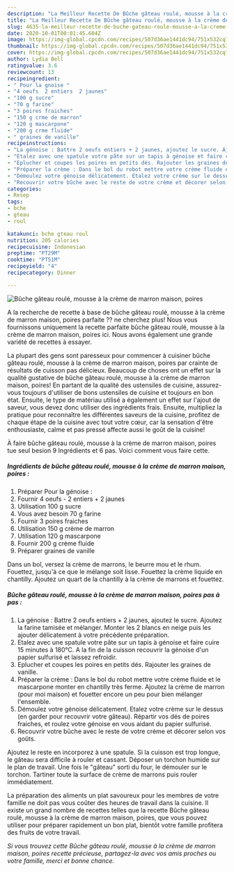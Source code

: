 ```yaml
---
description: "La Meilleur Recette De Bûche gâteau roulé, mousse à la crème de marron maison, poires"
title: "La Meilleur Recette De Bûche gâteau roulé, mousse à la crème de marron maison, poires"
slug: 4635-la-meilleur-recette-de-buche-gateau-roule-mousse-a-la-creme-de-marron-maison-poires
date: 2020-10-01T00:01:45.604Z
image: https://img-global.cpcdn.com/recipes/507d36ae1441dc94/751x532cq70/buche-gateau-roule-mousse-a-la-creme-de-marron-maison-poires-photo-principale-de-la-recette.jpg
thumbnail: https://img-global.cpcdn.com/recipes/507d36ae1441dc94/751x532cq70/buche-gateau-roule-mousse-a-la-creme-de-marron-maison-poires-photo-principale-de-la-recette.jpg
cover: https://img-global.cpcdn.com/recipes/507d36ae1441dc94/751x532cq70/buche-gateau-roule-mousse-a-la-creme-de-marron-maison-poires-photo-principale-de-la-recette.jpg
author: Lydia Bell
ratingvalue: 3.6
reviewcount: 13
recipeingredient:
- " Pour la gnoise "
- "4 oeufs  2 entiers  2 jaunes"
- "100 g sucre"
- "70 g farine"
- "3 poires fraiches"
- "150 g crme de marron"
- "120 g mascarpone"
- "200 g crme fluide"
- " graines de vanille"
recipeinstructions:
- "La génoise : Battre 2 oeufs entiers + 2 jaunes, ajoutez le sucre. Ajoutez la farine tamisée et mélanger. Monter les 2 blancs en neige puis les ajouter délicatement à votre précédente préparation."
- "Etalez avec une spatule votre pâte sur un tapis à génoise et faire cuire 15 minutes à 180°C. A la fin de la cuisson recouvrir la génoise d&#39;un papier sulfurisé et laissez refroidir."
- "Eplucher et coupes les poires en petits dés. Rajouter les graines de vanille."
- "Préparer la crème : Dans le bol du robot mettre votre crème fluide et le mascarpone monter en chantilly très ferme. Ajoutez la crème de marron (pour moi maison) et fouetter encore un peu pour bien mélanger l&#39;ensemble."
- "Démoulez votre génoise délicatement. Etalez votre crème sur le dessus (en garder pour recouvrir votre gâteau). Répartir vos dés de poires fraiches, et roulez votre génoise en vous aidant du papier sulfurisé."
- "Recouvrir votre bûche avec le reste de votre crème et décorer selon vos goûts."
categories:
- Resep
tags:
- bche
- gteau
- roul

katakunci: bche gteau roul 
nutrition: 205 calories
recipecuisine: Indonesian
preptime: "PT29M"
cooktime: "PT51M"
recipeyield: "4"
recipecategory: Dinner

---
```



![Bûche gâteau roulé, mousse à la crème de marron maison, poires](https://img-global.cpcdn.com/recipes/507d36ae1441dc94/751x532cq70/buche-gateau-roule-mousse-a-la-creme-de-marron-maison-poires-photo-principale-de-la-recette.jpg)

A la recherche de recette à base de bûche gâteau roulé, mousse à la crème de marron maison, poires parfaite ?? ne cherchez plus! Nous vous fournissons uniquement la recette parfaite bûche gâteau roulé, mousse à la crème de marron maison, poires ici. Nous avons également une grande variété de recettes à essayer.

La plupart des gens sont paresseux pour commencer à cuisiner bûche gâteau roulé, mousse à la crème de marron maison, poires par crainte de résultats de cuisson pas délicieux. Beaucoup de choses ont un effet sur la qualité gustative de bûche gâteau roulé, mousse à la crème de marron maison, poires! En partant de la qualité des ustensiles de cuisine, assurez-vous toujours d'utiliser de bons ustensiles de cuisine et toujours en bon état. Ensuite, le type de matériau utilisé a également un effet sur l'ajout de saveur, vous devez donc utiliser des ingrédients frais. Ensuite, multipliez la pratique pour reconnaître les différentes saveurs de la cuisine, profitez de chaque étape de la cuisine avec tout votre cœur, car la sensation d'être enthousiaste, calme et pas pressé affecte aussi le goût de la cuisine!

<!--inarticleads1-->

À faire bûche gâteau roulé, mousse à la crème de marron maison, poires tue seul besion 9 Ingrédients et 6 pas. Voici comment vous faire cette.

##### Ingrédients de bûche gâteau roulé, mousse à la crème de marron maison, poires :

1. Préparer  Pour la génoise :
1. Fournir 4 oeufs - 2 entiers + 2 jaunes
1. Utilisation 100 g sucre
1. Vous avez besoin 70 g farine
1. Fournir 3 poires fraiches
1. Utilisation 150 g crème de marron
1. Utilisation 120 g mascarpone
1. Fournir 200 g crème fluide
1. Préparer  graines de vanille


Dans un bol, versez la crème de marrons, le beurre mou et le rhum. Fouettez, jusqu&#39;à ce que le mélange soit lisse. Fouettez la crème liquide en chantilly. Ajoutez un quart de la chantilly à la crème de marrons et fouettez. 

<!--inarticleads2-->

##### Bûche gâteau roulé, mousse à la crème de marron maison, poires pas à pas :

1. La génoise : Battre 2 oeufs entiers + 2 jaunes, ajoutez le sucre. Ajoutez la farine tamisée et mélanger. Monter les 2 blancs en neige puis les ajouter délicatement à votre précédente préparation.
1. Etalez avec une spatule votre pâte sur un tapis à génoise et faire cuire 15 minutes à 180°C. A la fin de la cuisson recouvrir la génoise d&#39;un papier sulfurisé et laissez refroidir.
1. Eplucher et coupes les poires en petits dés. Rajouter les graines de vanille.
1. Préparer la crème : Dans le bol du robot mettre votre crème fluide et le mascarpone monter en chantilly très ferme. Ajoutez la crème de marron (pour moi maison) et fouetter encore un peu pour bien mélanger l&#39;ensemble.
1. Démoulez votre génoise délicatement. Etalez votre crème sur le dessus (en garder pour recouvrir votre gâteau). Répartir vos dés de poires fraiches, et roulez votre génoise en vous aidant du papier sulfurisé.
1. Recouvrir votre bûche avec le reste de votre crème et décorer selon vos goûts.


Ajoutez le reste en incorporez à une spatule. Si la cuisson est trop longue, le gâteau sera difficile à rouler et cassant. Déposer un torchon humide sur le plan de travail. Une fois le &#34;gâteau&#34; sorti du four, le démouler sur le torchon. Tartiner toute la surface de crème de marrons puis rouler immédiatement. 

<!--inarticleads1-->

<p>
La préparation des aliments un plat savoureux pour les membres de votre famille ne doit pas vous coûter des heures de travail dans la cuisine. Il existe un grand nombre de recettes telles que la recette Bûche gâteau roulé, mousse à la crème de marron maison, poires, que vous pouvez utiliser pour préparer rapidement un bon plat, bientôt votre famille profitera des fruits de votre travail.
</p>

<p>
<i>Si vous trouvez cette Bûche gâteau roulé, mousse à la crème de marron maison, poires recette précieuse, partagez-la avec vos amis proches ou votre famille, merci et bonne chance.</i>
</p>
